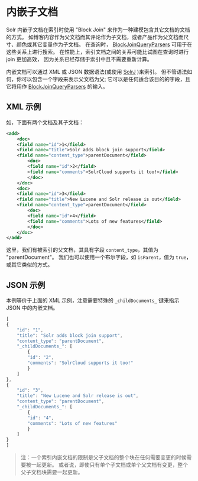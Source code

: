 # 内嵌子文档

Solr 内嵌子文档在索引时使用 "Block Join" 来作为一种建模包含其它文档的文档的方式。
如博客内容作为父文档而其评论作为子文档，或者产品作为父文档而尺寸、颜色或其它变量作为子文档。
在查询时， [BlockJoinQueryParsers](https://cwiki.apache.org/confluence/display/solr/Other+Parsers#OtherParsers-BlockJoinQueryParsers)
可用于在这些关系上进行搜索。
在性能上，索引文档之间的关系可能比试图在查询时进行 join 更加高效，
因为关系已经存储于索引中且不需要重新计算。

内嵌文档可以通过 XML 或 JSON 数据语法(或使用 [SolrJ](../client_api/solrj.md) )来索引。
但不管语法如何，你可以包含一个字段来表示父文档为父;
它可以是任何适合该目的的字段，且它将用作
[BlockJoinQueryParsers](https://cwiki.apache.org/confluence/display/solr/Other+Parsers#OtherParsers-BlockJoinQueryParsers)
的输入。

## XML 示例

如，下面有两个文档及其子文档：

```xml
<add>
    <doc>
    <field name="id">1</field>
    <field name="title">Solr adds block join support</field>
    <field name="content_type">parentDocument</field>
        <doc>
        <field name="id">2</field>
        <field name="comments">SolrCloud supports it too!</field>
        </doc>
    </doc>
    <doc>
    <field name="id">3</field>
    <field name="title">New Lucene and Solr release is out</field>
    <field name="content_type">parentDocument</field>
        <doc>
        <field name="id">4</field>
        <field name="comments">Lots of new features</field>
        </doc>
    </doc>
</add>
```

这里，我们有被索引的父文档，其具有字段 `content_type`，其值为 "parentDocument"。
我们也可以使用一个布尔字段，如 `isParent`，值为 `true`，或其它类似的方式。

## JSON 示例

本例等价于上面的 XML 示例，注意需要特殊的 `_childDocuments_` 键来指示 JSON 中的内嵌文档。

```javascript
[
{
    "id": "1",
    "title": "Solr adds block join support",
    "content_type": "parentDocument",
    "_childDocuments_": [
        {
        "id": "2",
        "comments": "SolrCloud supports it too!"
        }
    ]
},
{
    "id": "3",
    "title": "New Lucene and Solr release is out",
    "content_type": "parentDocument",
    "_childDocuments_": [
        {
        "id": "4",
        "comments": "Lots of new features"
        }
    ]
}
]
```

> 注：一个索引内嵌文档的限制是父子文档的整个块在任何需要变更的时候需要被一起更新。
> 或者说，即使只有单个子文档或单个父文档有变更，整个父子文档块需要一起更新。
